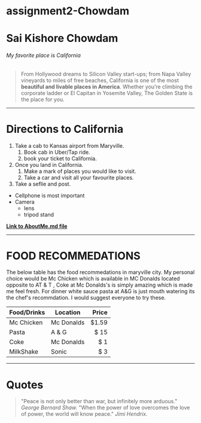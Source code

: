 # assignment2-Chowdam

# Sai Kishore Chowdam
###### My favorite place is California
> From Hollywood dreams to Silicon Valley start-ups; from Napa Valley vineyards to miles of free beaches, California is one of the most **beautiful and livable places in America**. Whether you’re climbing the corporate ladder or El Capitan in Yosemite Valley, The Golden State is the place for you.

***

# Directions to California



1. Take a cab to Kansas airport from Maryville.
    1. Book cab in Uber/Tap ride.
    2. book your ticket to California.
2. Once you land in California.
    1. Make a mark of places you would like to visit.
    2. Take a car and visit all your favourite places.
3. Take a seflie and post.


* Cellphone is most important
* Camera
    * lens
    * tripod stand

**[Link to AboutMe.md file](AboutMe.md)**

***

# FOOD RECOMMEDATIONS
The below table has the food recommedations in maryville city. My personal choice would be Mc Chicken which is available in MC Donalds located opposite to AT & T , Coke at Mc Donalds's is simply amazing which is made me feel fresh. For dinner white sauce pasta at A&G is just mouth watering its the chef's recommdation. I would suggest everyone to try these.

| Food/Drinks  | Location | Price   |
|--------------|----------|--------:|
|Mc Chicken    |Mc Donalds|  $1.59  |
|Pasta         |  A & G   |  $ 15   |
|Coke          |Mc Donalds|  $ 1    |
|MilkShake     |   Sonic  |  $ 3    |

***

# Quotes

> "Peace is not only better than war, but infinitely more arduous." *George Bernard Shaw.*
> "When the power of love overcomes the love of power, the world will know peace." *Jimi Hendrix.*